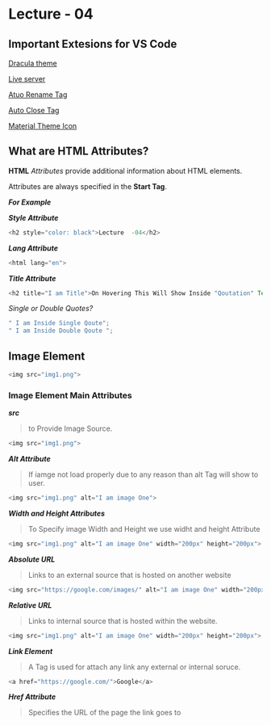 # Lecture - 04

## Important Extesions for VS Code

[Dracula theme](https://dracula.com/ "Dracula")

[Live server](https://github.com/ "Live Server")

[Atuo Rename Tag](https://autorenametag.com/ "Auto Rename Tags")

[Auto Close Tag](https://autoclosetag.com "Auto Close Tag")

[Material Theme Icon](https://materialthemeicon.com "Material Theme Icon")

## What are HTML Attributes?

**HTML** _Attributes_ provide additional information about HTML elements.

Attributes are always specified in the **Start Tag**.

_**For Example**_

**_Style Attribute_**

```Javascript
<h2 style="color: black">Lecture  -04</h2>
```

**_Lang Attribute_**

```js
<html lang="en">
```

**_Title Attribute_**

```js
<h2 title="I am Title">On Hovering This Will Show Inside "Qoutation" Text</h2>
```

_Single or Double Quotes?_

```js
" I am Inside Single Qoute";
" I am Inside Double Qoute ";
```

## Image Element

```js
<img src="img1.png">
```

### Image Element Main Attributes

**_src_**

> to Provide Image Source.

```js
<img src="img1.png">
```

**_Alt Attribute_**

> If iamge not load properly due to any reason than alt Tag will show to user.

```js
<img src="img1.png" alt="I am image One">
```

_**Width and Height Attributes**_

> To Specify image Width and Height we use widht and height Attribute

```js
<img src="img1.png" alt="I am image One" width="200px" height="200px">
```

_**Absolute URL**_

> Links to an external source that is hosted on another website

```js
<img src="https://google.com/images/" alt="I am image One" width="200px" height="200px"

```

_**Relative URL**_

> Links to internal source that is hosted within the website.

```js
<img src="img1.png" alt="I am image One" width="200px" height="200px">
```

_**Link Element**_

> A Tag is used for attach any link any external or internal soruce.

```js
<a href="https://google.com/">Google</a>
```

_**Href Attribute**_

> Specifies the URL of the page the link goes to
